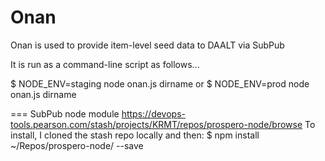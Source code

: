 Onan
====

Onan is used to provide item-level seed data to DAALT via SubPub

It is run as a command-line script as follows...

$ NODE_ENV=staging node onan.js dirname
or
$ NODE_ENV=prod node onan.js dirname


===
SubPub node module
https://devops-tools.pearson.com/stash/projects/KRMT/repos/prospero-node/browse
To install, I cloned the stash repo locally and then:
$ npm install ~/Repos/prospero-node/ --save

